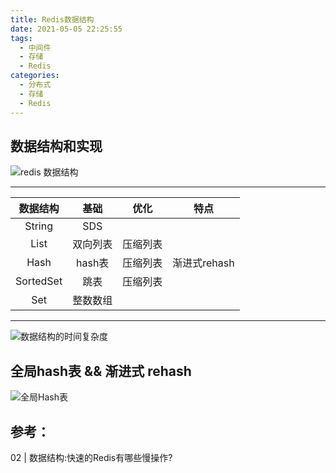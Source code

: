 ```yaml
---
title: Redis数据结构
date: 2021-05-05 22:25:55
tags:
  - 中间件
  - 存储
  - Redis
categories: 
  - 分布式
  - 存储
  - Redis
---
```


<p></p>
<!-- more -->


## 数据结构和实现

![redis 数据结构](redisDataStructure.png)

---

 数据结构	  | 基础	  |  优化  | 特点   
 :-: | :-:     | :-:  |  :-:
 String	| SDS| |
 List | 双向列表 | 压缩列表 |
 Hash | hash表  | 压缩列表 |  渐进式rehash
 SortedSet | 跳表 | 压缩列表 |
 Set | 整数数组 | |

---

![数据结构的时间复杂度](Complex.png)


## 全局hash表 && 渐进式 rehash
![全局Hash表](globalHash.png)


## 参考：
02 | 数据结构:快速的Redis有哪些慢操作?